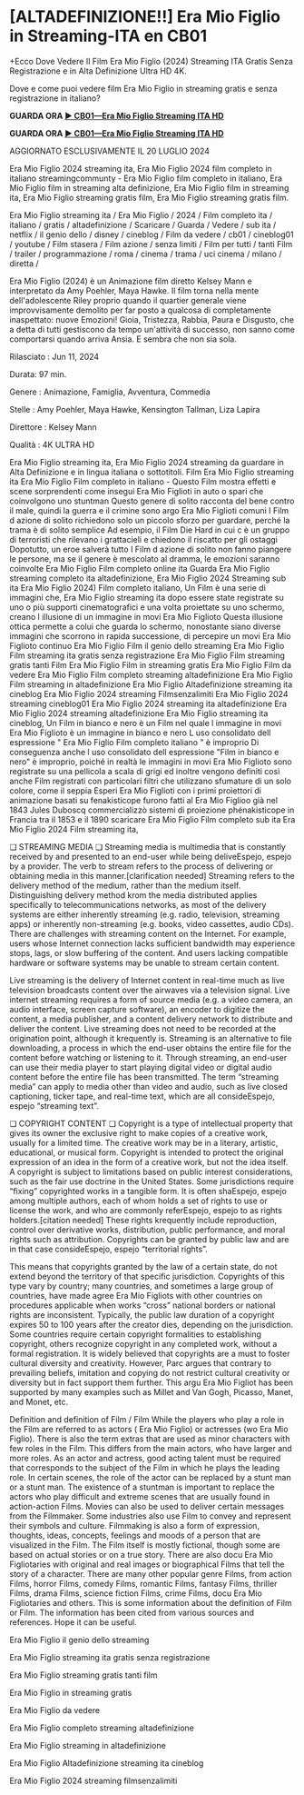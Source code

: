 # [ALTADEFINIZIONE!!] Era Mio Figlio in Streaming-ITA en CB01

+Ecco Dove Vedere Il Film Era Mio Figlio (2024) Streaming ITA Gratis Senza Registrazione e in Alta Definizione Ultra HD 4K.

Dove e come puoi vedere film Era Mio Figlio in streaming gratis e senza registrazione in italiano?

**GUARDA ORA [▶️ CB01—Era Mio Figlio Streaming ITA HD](https://is.gd/xcUDJe)**

**GUARDA ORA [▶️ CB01—Era Mio Figlio Streaming ITA HD](https://is.gd/xcUDJe)**

AGGIORNATO ESCLUSIVAMENTE IL 20 LUGLIO 2024

Era Mio Figlio 2024 streaming ita, Era Mio Figlio 2024 film completo in italiano streamingcommunty - Era Mio Figlio film completo in italiano, Era Mio Figlio film in streaming alta definizione, Era Mio Figlio film in streaming ita, Era Mio Figlio streaming gratis film, Era Mio Figlio streaming gratis film.

Era Mio Figlio streaming ita / Era Mio Figlio / 2024 / Film completo ita / italiano / gratis / altadefinizione / Scaricare / Guarda / Vedere / sub ita / netflix / il genio dello / disney / cineblog / Film da vedere / cb01 / cineblog01 / youtube / Film stasera / Film azione / senza limiti / Film per tutti / tanti Film / trailer / programmazione / roma / cinema / trama / uci cinema / milano / diretta /

Era Mio Figlio (2024) è un Animazione film diretto Kelsey Mann e interpretato da Amy Poehler, Maya Hawke. Il film torna nella mente dell'adolescente Riley proprio quando il quartier generale viene improvvisamente demolito per far posto a qualcosa di completamente inaspettato: nuove Emozioni! Gioia, Tristezza, Rabbia, Paura e Disgusto, che a detta di tutti gestiscono da tempo un'attività di successo, non sanno come comportarsi quando arriva Ansia. E sembra che non sia sola.

Rilasciato : Jun 11, 2024

Durata: 97 min.

Genere : Animazione, Famiglia, Avventura, Commedia

Stelle : Amy Poehler, Maya Hawke, Kensington Tallman, Liza Lapira

Direttore : Kelsey Mann

Qualità : 4K ULTRA HD

Era Mio Figlio streaming ita, Era Mio Figlio 2024 streaming da guardare in Alta Definizione e in lingua italiana o sottotitoli. Film Era Mio Figlio streaming ita Era Mio Figlio Film completo in italiano - Questo Film mostra effetti e scene sorprendenti come insegui Era Mio Figlioti in auto o spari che coinvolgono uno stuntman Questo genere di solito racconta del bene contro il male, quindi la guerra e il crimine sono argo Era Mio Figlioti comuni I Film d azione di solito richiedono solo un piccolo sforzo per guardare, perché la trama è di solito semplice Ad esempio, il Film Die Hard in cui c è un gruppo di terroristi che rilevano i grattacieli e chiedono il riscatto per gli ostaggi Dopotutto, un eroe salverà tutto I Film d azione di solito non fanno piangere le persone, ma se il genere è mescolato al dramma, le emozioni saranno coinvolte Era Mio Figlio Film completo online ita Guarda Era Mio Figlio streaming completo ita altadefinizione, Era Mio Figlio 2024 Streaming sub ita Era Mio Figlio 2024) Film completo italiano, Un Film è una serie di immagini che, Era Mio Figlio streaming ita dopo essere state registrate su uno o più supporti cinematografici e una volta proiettate su uno schermo, creano l illusione di un immagine in movi Era Mio Figlioto Questa illusione ottica permette a colui che guarda lo schermo, nonostante siano diverse immagini che scorrono in rapida successione, di percepire un movi Era Mio Figlioto continuo Era Mio Figlio Film il genio dello streaming Era Mio Figlio Film streaming ita gratis senza registrazione Era Mio Figlio Film streaming gratis tanti Film Era Mio Figlio Film in streaming gratis Era Mio Figlio Film da vedere Era Mio Figlio Film completo streaming altadefinizione Era Mio Figlio Film streaming in altadefinizione Era Mio Figlio Altadefinizione streaming ita cineblog Era Mio Figlio 2024 streaming Filmsenzalimiti Era Mio Figlio 2024 streaming cineblog01 Era Mio Figlio 2024 streaming ita altadefinizione Era Mio Figlio 2024 streaming altadefinizione Era Mio Figlio streaming ita cineblog, Un Film in bianco e nero è un Film nel quale l immagine in movi Era Mio Figlioto è un immagine in bianco e nero L uso consolidato dell espressione " Era Mio Figlio Film completo italiano " è improprio Di conseguenza anche l uso consolidato dell espressione "Film in bianco e nero" è improprio, poiché in realtà le immagini in movi Era Mio Figlioto sono registrate su una pellicola a scala di grigi ed inoltre vengono definiti così anche Film registrati con particolari filtri che utilizzano sfumature di un solo colore, come il seppia Esperi Era Mio Figlioti con i primi proiettori di animazione basati su fenakisticope furono fatti al Era Mio Figlioo già nel 1843 Jules Duboscq commercializzò sistemi di proiezione phénakisticope in Francia tra il 1853 e il 1890 scaricare Era Mio Figlio Film completo sub ita Era Mio Figlio 2024 Film streaming ita,

❏ STREAMING MEDIA ❏ Streaming media is multimedia that is constantly received by and presented to an end-user while being deliveEspejo, espejo by a provider. The verb to stream refers to the process of delivering or obtaining media in this manner.[clarification needed] Streaming refers to the delivery method of the medium, rather than the medium itself. Distinguishing delivery method krom the media distributed applies specifically to telecommunications networks, as most of the delivery systems are either inherently streaming (e.g. radio, television, streaming apps) or inherently non-streaming (e.g. books, video cassettes, audio CDs). There are challenges with streaming content on the Internet. For example, users whose Internet connection lacks sufficient bandwidth may experience stops, lags, or slow buffering of the content. And users lacking compatible hardware or software systems may be unable to stream certain content.

Live streaming is the delivery of Internet content in real-time much as live television broadcasts content over the airwaves via a television signal. Live internet streaming requires a form of source media (e.g. a video camera, an audio interface, screen capture software), an encoder to digitize the content, a media publisher, and a content delivery network to distribute and deliver the content. Live streaming does not need to be recorded at the origination point, although it krequently is. Streaming is an alternative to file downloading, a process in which the end-user obtains the entire file for the content before watching or listening to it. Through streaming, an end-user can use their media player to start playing digital video or digital audio content before the entire file has been transmitted. The term “streaming media” can apply to media other than video and audio, such as live closed captioning, ticker tape, and real-time text, which are all consideEspejo, espejo “streaming text”.

❏ COPYRIGHT CONTENT ❏ Copyright is a type of intellectual property that gives its owner the exclusive right to make copies of a creative work, usually for a limited time. The creative work may be in a literary, artistic, educational, or musical form. Copyright is intended to protect the original expression of an idea in the form of a creative work, but not the idea itself. A copyright is subject to limitations based on public interest considerations, such as the fair use doctrine in the United States. Some jurisdictions require “fixing” copyrighted works in a tangible form. It is often shaEspejo, espejo among multiple authors, each of whom holds a set of rights to use or license the work, and who are commonly referEspejo, espejo to as rights holders.[citation needed] These rights krequently include reproduction, control over derivative works, distribution, public performance, and moral rights such as attribution. Copyrights can be granted by public law and are in that case consideEspejo, espejo “territorial rights”.

This means that copyrights granted by the law of a certain state, do not extend beyond the territory of that specific jurisdiction. Copyrights of this type vary by country; many countries, and sometimes a large group of countries, have made agree Era Mio Figliots with other countries on procedures applicable when works “cross” national borders or national rights are inconsistent. Typically, the public law duration of a copyright expires 50 to 100 years after the creator dies, depending on the jurisdiction. Some countries require certain copyright formalities to establishing copyright, others recognize copyright in any completed work, without a formal registration. It is widely believed that copyrights are a must to foster cultural diversity and creativity. However, Parc argues that contrary to prevailing beliefs, imitation and copying do not restrict cultural creativity or diversity but in fact support them further. This argu Era Mio Figliot has been supported by many examples such as Millet and Van Gogh, Picasso, Manet, and Monet, etc.

Definition and definition of Film / Film While the players who play a role in the Film are referred to as actors ( Era Mio Figlio) or actresses (wo Era Mio Figlio). There is also the term extras that are used as minor characters with few roles in the Film. This differs from the main actors, who have larger and more roles. As an actor and actress, good acting talent must be required that corresponds to the subject of the Film in which he plays the leading role. In certain scenes, the role of the actor can be replaced by a stunt man or a stunt man. The existence of a stuntman is important to replace the actors who play difficult and extreme scenes that are usually found in action-action Films. Movies can also be used to deliver certain messages from the Filmmaker. Some industries also use Film to convey and represent their symbols and culture. Filmmaking is also a form of expression, thoughts, ideas, concepts, feelings and moods of a person that are visualized in the Film. The Film itself is mostly fictional, though some are based on actual stories or on a true story. There are also docu Era Mio Figliotaries with original and real images or biographical Films that tell the story of a character. There are many other popular genre Films, from action Films, horror Films, comedy Films, romantic Films, fantasy Films, thriller Films, drama Films, science fiction Films, crime Films, docu Era Mio Figliotaries and others. This is some information about the definition of Film or Film. The information has been cited from various sources and references. Hope it can be useful.

Era Mio Figlio il genio dello streaming

Era Mio Figlio streaming ita gratis senza registrazione

Era Mio Figlio streaming gratis tanti film

Era Mio Figlio in streaming gratis

Era Mio Figlio da vedere

Era Mio Figlio completo streaming altadefinizione

Era Mio Figlio streaming in altadefinizione

Era Mio Figlio Altadefinizione streaming ita cineblog

Era Mio Figlio 2024 streaming filmsenzalimiti
